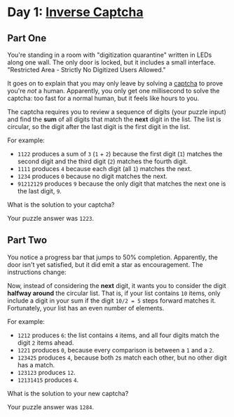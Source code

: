 # Day 1: [Inverse Captcha](http://adventofcode.com/2017/day/1)

## Part One

You're standing in a room with "digitization quarantine" written in LEDs along
one wall. The only door is locked, but it includes a small interface.
"Restricted Area - Strictly No Digitized Users Allowed."

It goes on to explain that you may only leave by solving a [captcha][1] to prove
you're _not_ a human. Apparently, you only get one millisecond to solve the
captcha: too fast for a normal human, but it feels like hours to you.

The captcha requires you to review a sequence of digits (your puzzle input) and
find the **sum** of all digits that match the **next** digit in the list. The
list is circular, so the digit after the last digit is the first digit in the
list.

For example:

- `1122` produces a sum of `3` (`1` + `2`) because the first digit (`1`) matches
  the second digit and the third digit (`2`) matches the fourth digit.
- `1111` produces `4` because each digit (all `1`) matches the next.
- `1234` produces `0` because no digit matches the next.
- `91212129` produces `9` because the only digit that matches the next one is
  the last digit, `9`.

What is the solution to your captcha?

Your puzzle answer was `1223`.

## Part Two

You notice a progress bar that jumps to 50% completion. Apparently, the door
isn't yet satisfied, but it did emit a star as encouragement. The instructions
change:

Now, instead of considering the **next** digit, it wants you to consider the
digit **halfway around** the circular list. That is, if your list contains `10`
items, only include a digit in your sum if the digit `10/2 = 5` steps forward
matches it.  Fortunately, your list has an even number of elements.

For example:

- `1212` produces `6`: the list contains `4` items, and all four digits match
  the digit `2` items ahead.
- `1221` produces `0`, because every comparison is between a `1` and a `2`.
- `123425` produces `4`, because both `2`s match each other, but no other digit
  has a match.
- `123123` produces `12`.
- `12131415` produces `4`.

What is the solution to your new captcha?

Your puzzle answer was `1284`.

<!---------------------------------------------------------------------------->
[1]: https://en.wikipedia.org/wiki/CAPTCHA
